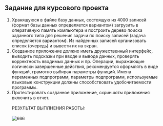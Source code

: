 ## Задание для курсового проекта
1. Хранящуюся в файле базу данных, состоящую из 4000 записей (формат базы данных определяется вариантом) загрузить в оперативную память компьютера и построить дерево поиска заданного типа для решения задачи по поиску записей (задача определяется вариантом). Из найденных записей организовать список (очередь) и вывести их на экран.
2. Созданное приложение должно иметь дружественный интерфейс, выводить подсказки при вводе и выводе данных, проверять корректность вводимых данных и пр. Операции, выражающие логически завершенные действия, рекомендуется оформлять в виде функций, грамотно выбирая параметры функций. Имена переменных подпрограмм, параметры подпрограмм, используемые языковые конструкции должны способствовать удобочитаемости программы.
3. Протестировать созданное приложение, скриншоты приложения включить в отчет.
<br><br>РЕЗУЛЬТАТ ВЫПЛНЕНИЯ РАБОТЫ:<br><br>
![666](https://github.com/pirocsilin/educational/assets/97364957/48a6c536-411c-458d-a6bb-f245b069e561)
